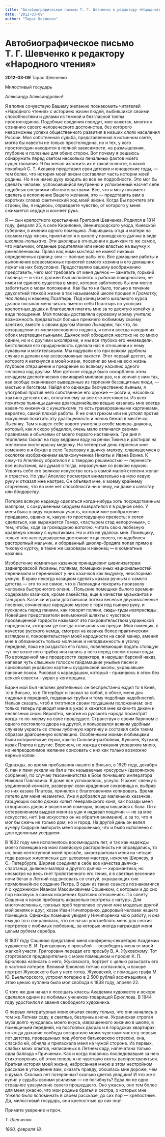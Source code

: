 ```yaml
---
title: "Автобиографическое письмо Т. Г. Шевченко к редактору «Народного чтения»"
date: "2012-03-09"
author: "Тарас Шевченко"
---
```


# Автобиографическое письмо Т. Г. Шевченко к редактору «Народного чтения»

**2012-03-09** Тарас Шевченко

Милостивый государь

Александр Александрович!

Я вполне сочувствую Вашему желанию познакомить читателей «Народного чтения» с историею жизни людей, выбившихся своими способностями и делами из темной и безгласной толпы простолюдинов. Подобные сведения поведут, мне кажется, многих к сознанию своего человеческого достоинства, без которого невозможны успехи общественного развития в низших слоях населения России. Моя собственная судьба, представленная в истинном свете, могла бы навести не только простолюдина, но и тех, у кого простолюдин находится в полной зависимости, на размышления, глубокие и полезные для обеих сторон. Вот почему я решаюсь обнаружить перед светом несколько печальных фактов моего существования. Я бы желал изложить их в такой полноте, в какой покойный С. Т. Аксаков представил свои детские и юношеские годы, — тем более, что история моей жизни составляет часть истории моей родины. Но я не имею духу входить во все ее подробности. Это мог бы сделать человек, успокоившийся внутренно и успокоенный насчет себе подобных внешними обстоятельствами. Все, что я могу покамест сделать в исполнение Вашего желания, это — представить вам в коротких словах фактический ход моей жизни. Когда Вы прочтете эти строки, Вы, я надеюсь, оправдаете чувство, от которого у меня сжимается сердце и коснеет рука.

Я — сын крепостного крестьянина Григория Шевченка. Родился в 1814 году, февраля 25, в селе Кириловке, Звенигородского уезда, Киевской губернии, в имении одного помещика. Лишившись отца и матери на осьмом году жизни, приютился я в школе у приходского дьячка в виде школяра-*попыхача*. Эти школяры в отношении к дьячкам то же самое, что мальчики, отданные родителями или иною властью на выучку к ремесленникам. Права над ними мастера не имеют никаких определенных границ: они — полные рабы его. Все домашние работы и выполнение всевозможных прихотей самого хозяина и его домашних лежат на них безусловно. Предоставляю вашему воображению представить, чего мог требовать от меня дьячок — заметьте, горький пьяница — и что я должен был исполнять с рабской покорностию, не имея ни единого существа в мире, которое заботилось бы или могло заботиться о моем положении. Как бы то ни было, только в течение двухлетней тяжкой жизни в так называемой школе прошел я *Граматку, Час ловец* и наконец Псалтырь. Под конец моего школьного курса дьячок посылал меня читать вместо себя Псалтырь по усопших крепостных душах и благоволил платить мне за то десятую копейку в виде поощрения. Моя помощь доставляла суровому моему учителю возможность предаваться больше прежнего любимому своему занятию, вместе с своим другом Ионою Лымарем, так что, по возвращении от молитвословного подвига, я почти всегда находил их обоих мертвецки пьяными. Дьячок мой обходился жестоко не со мною одним, но и с другими школярами, и мы все глубоко его ненавидели. Бестолковая его придирчивость сделала нас в отношении к нему лукавыми и мстительными. Мы надували его при всяком удобном случае и делали ему всевозможные пакости. Этот первый деспот, на которого я наткнулся в моей жизни, поселил во мне на всю жизнь глубокое отвращение и презрение ко всякому насилию одного человека над другим. Мое детское сердце было оскорблено этим исчадием деспотических семинарий миллион раз, и я кончил с ним так, как вообще оканчивают выведенные из терпения беззащитные люди, — местью и бегством. Найдя его однажды бесчувственно пьяным, я употребил против него собственное его оружие — розги и, насколько хватило детских сил, отплатил ему за все его жестокости. Из всех пожитков пьяницы дьячка драгоценнейшею вещью казалась мне всегда какая-то книжечка с *кунштиками*, то есть гравированными картинками, вероятно, самой плохой работы. Я не счел грехом или не устоял против искушения похитить эту драгоценность и ночью бежал в местечко Лысянку. Там я нашел себе нового учителя в особе маляра-диакона, который, как я скоро убедился, очень мало отличался своими правилами и обычаями от моего первого наставника. Три дня я терпеливо таскал на гору ведрами воду из речки Тикича и растирал на железном листе краску медянку. На четвертый день терпенье мне изменило и я бежал в село Тарасовку к дьячку-маляру, славившемуся в околотке изображением великомученика Никиты и Ивана Воина. К сему-то Апеллесу обратился я с твердою решимостью — перенести все испытания, как думал я тогда, неразлучные со всякою наукою. Усвоить себе его великое искусство хоть в самой малой степени желал я страстно. Но увы! Апеллес посмотрел внимательно на мою левую руку и отказал мне наотрез. Он объявил мне, к моему крайнему огорчению, что во мне нет способности ни к чему, ни даже к *шéвству* или *бóндарству.*

Потеряв всякую надежду сделаться когда-нибудь хоть посредственным маляром, с сокрушенным сердцем возвратился я в родное село. У меня была в виду скромная участь, которой мое воображение придавало, однако ж, какую-то простодушную прелесть: я хотел сделаться, как выражается Гомер, «пастырем стад непорочным», с тем, чтобы, ходя за громадскою *ватагою*, читать свою любезную краденую книжку с кунштиками. Но и это не удалось мне. Помещику, только что наследовавшему достояние отца своего, понадобился расторопный мальчик, и оборванный школяр-бродяга попал прямо в тиковую куртку, в такие же шаровары и наконец — в комнатные казачки.

Изобретение комнатных казачков принадлежит цивилизаторам заднепровской Украины, полякам; помещики иных национальностей перенимали и перенимают у них казачков как выдумку, неоспоримо умную. В краю некогда казацком сделать казака ручным с самого детства — это то же самое, что в Лапландии покорить произволу человека быстроногого оленя... Польские помещики былого времени содержали казачков, кроме лакейства, еще в качестве музыкантов и танцоров. Казачки играли для панской потехи веселые двусмысленные песенки, сочиненные народною музою с горя под пьяную руку, и пускались перед панами, как говорят поляки, *с**ю**ды-т**у**ды навприс**ю**ды*. Новейшие представители вельможной шляхты с чувством просвещенной гордости называют это покровительством украинской народности, которым-де всегда отличались их предки. Мой помещик, в качестве русского немца, смотрел на казачка более практическим взглядом и, покровительствуя моей народности на свой манер, вменил мне в обязанность только молчание и неподвижность в уголку передней, пока не раздастся его голос, повелевающий подать стоящую тут же возле него трубку или налить у него перед носом стакан воды. По врожденной мне продерзости характера, я нарушал барский наказ, напевая чуть слышным голосом гайдамацкие унылые песни и срисовывая украдкою картины суздальской школы, украшавшие панские покои. Рисовал я карандашом, который - признаюсь в этом без всякой совести - украл у конторщика.

Барин мой был человек деятельный: он беспрестанно ездил то в Киев, то в Вильно, то в Петербург и таскал за собой, в обозе, меня для сиденья в передней, подаванья трубки и тому подобных надобностей. Нельзя сказать, чтоб я тяготился своим тогдашним положением: оно только теперь приводит меня в ужас и кажется мне каким-то диким и несвязным сном. Вероятно, многие из русского народа посмотрят когда-то по-моему на свое прошедшее. Странствуя с своим барином с одного постоялого двора на другой, я пользовался всяким удобным случаем украсть со стены лубочную картинку и составил себе таким образом драгоценную коллекцию. Особенными моими любимцами были исторические герои, как-то Соловей-разбойник, Кульнев, Кутузов, казак Платов и другие. Впрочем, не жажда стяжания управляла мною, но непреодолимое желание срисовать с них как только возможно верные копии.

Однажды, во время пребывания нашего в Вильно, в 1829 году, декабря 6, пан и пани уехали на бал в так называемые «ресурсы» (дворянское собрание), по случаю тезоименитства в Бозе почившего императора Николая Павловича. В доме все успокоилось, уснуло. Я зажег свечку в уединенной комнате, развернул свои краденные сокровища и, выбрав из них казака Платова, принялся с благоговением копировать. Время летело для меня незаметно. Уже я добрался до маленьких казачков, гарцующих около дюжих копыт генеральского коня, как позади меня отворилась дверь и вошел мой помещик, возвратившийся с бала. Он с остервенением выдрал меня за уши и надавал пощечин — не за мое искусство, нет! (на искусство он не обратил внимания), а за то, что я мог бы сжечь не только дом, но и город. На другой день он велел кучеру Сидорке выпороть меня хорошенько, что и было исполнено с достодолжным усердием.

В 1832 году мне исполнилось восемнадцать лет, и так как надежды моего помещика на мою лакейскую расторопность не оправдались, то он, вняв неотступной моей просьбе, законтрактовал меня на четыре года разных живописных дел цеховому мастеру, некоему Ширяеву, в С.-Петербурге. Ширяев соединял в себе все качества дьячка-спартанца, дьякона-маляра и другого дьячка — хиромантика; но несмотря на весь гнет тройственного его гения, я в светлые весенние ночи бегал в Летний сад рисовать со статуй, украшающих сие прямолинейное создание Петра. В один из таких сеансов познакомился я с художником Иваном Максимовичем Сошенком, с которым и до сих пор нахожусь в самых искренних братских отношениях. По совету Сошенка я начал пробовать акварелью портреты с натуры. Для многочисленных, грязных проб терпеливо служил мне моделью другой мой земляк и друг, козак Иван Ничипоренко, дворовый человек нашего помещика. Однажды помещик увидел у Ничипоренка мою работу, и она ему до того понравилась, что он начал употреблять меня для снятия портретов с любимых любовниц, за которые иногда награждал меня целым рублем серебра.

В 1837 году Сошенко представил меня конференц-секретарю Академии художеств В. И. Григоровичу с просьбой — освободить меня от моей жалкой участи. Григорович передал его просьбу В. А. Жуковскому. Тот сторговался предварительно с моим помещиком и просил К. П. Брюллова написать с него, Жуковского, портрет с целью разыграть его в частной лотерее. Великий Брюллов тотчас согласился, и вскоре портрет Жуковского был у него готов. Жуковский, с помощью графа М. Ю. Вьельгорского, устроил лотерею в 2 500 рублей ассигнациями, и этою ценою куплена была моя свобода в 1838 году, апреля 22.

С того же дня начал я посещать классы Академии художеств и вскоре сделался одним из любимых учеников-товарищей Брюллова. В 1844 году удостоился я звания свободного художника.

О первых литературных моих опытах скажу только, что они начались в том же Летнем саду, в светлые, безлунные ночи. Украинская строгая муза долго чуждалась моего вкуса, извращенного жизнию в школе, в помещичьей передней, на постоялых дворах и в городских квартирах; но когда дыхание свободы возвратило моим чувствам чистоту первых лет детства, проведенных под убогою батьковскою стрехою, она, спасибо ей, обняла и приласкала меня на чужой стороне. Из первых, слабых моих опытов, написанных в Летнем саду, напечатана только одна баллада «Причинна». Как и когда писались последовавшие за нею стихотворения, об этом теперь я не чувствую охоты распространяться. Краткая история моей жизни, набросанная мною в этом нестройном рассказе в угождение вам, сказать правду, обошлась мне дороже, чем я думал. Сколько лет потерянных! сколько цветов увядших! И что же я купил у судьбы своими усилиями — не погибнуть? Едва ли не одно страшное уразумение своего прошедшего. Оно ужасно, оно тем более для меня ужасно, что мои родные братья и сестра, о которых мне тяжело было вспоминать в своем рассказе, до сих пор — крепостные. Да, милостивый государь, они крепостные до сих пор!

Примите уверение и проч.

*Т. Шевченко*

*1860, февраля 18.*